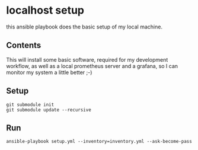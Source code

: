 # localhost setup

this ansible playbook does the basic setup of my local machine.

## Contents

This will install some basic software, required for my development workflow, as well as a local prometheus server and a grafana, so I can monitor my system a little better ;-)

## Setup

```
git submodule init
git submodule update --recursive
```

## Run

```
ansible-playbook setup.yml --inventory=inventory.yml --ask-become-pass
```
